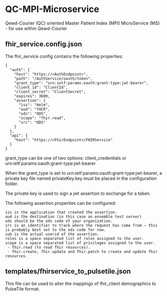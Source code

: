 # QC-MPI-Microservice
Qewd-Courier (QC) oriented Master Patient Index (MPI) MicroService (MS) - for use within Qewd-Courier

## fhir_service.config.json

The fhir_service config contains the following properties:

```
{
  "auth": {
    "host": "https://<AuthEndpoint>",
    "path": "/AuthService/oauth/token",
    "grant_type": "urn:ietf:params:oauth:grant-type:jwt-bearer",
    "client_id": "ClientId",
    "client_secret": "ClientSecret",
    "expires": 3600,
    "assertion": {
      "iss": "Helm",
      "aud": "YHCR",
      "ods": "ODS",
      "scope": "fhir.read",
      "src": "ODS"
    }
  },
  "api": {
    "host": "https://<FhirEndpoint>/FHIRService"
  }
}
```

grant_type can be one of two options: client_credentials or urn:ietf:params:oauth:grant-type:jwt-bearer

When the grant_type is set to urn:ietf:params:oauth:grant-type:jwt-bearer, a private key file named privateKey.key must be placed in the configuration folder.

The private key is used to sign a jwt assertion to exchange for a token.

The following assertion properties can be configured:

```
iss is the application that created the assertion.
aud is the destination (in this case an ensemble test server)
ods should be the ods code of your organization.
src is an identifier to track where the request has come from – this is probably best set to the ods code for now.
sub is the actual userid of the assertion.
roles is a space separated list of roles assigned to the user.
scope is a space separated list of privileges assigned to the user.
 - fhir.read (to read fhir resources).
 - fhir.create, fhir.update and fhir.patch to create and update fhir resources.
```

## templates/fhirservice_to_pulsetile.json

This file can be used to alter the mappings of fhir_client demographics to PulseTile format.